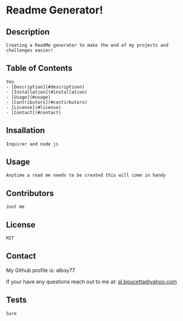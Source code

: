 
  # Readme Generator!

  ## Description
    Creating a ReadMe generator to make the end of my projects and challenges easier!

  ## Table of Contents
    Yes
    - [Description](#descriptionn)
    - [Installation](#installation)
    - [Usage](#usage)
    - [Contributors](#contirbutors)
    - [License](#license)
    - [Contact](#contact)

  ## Insallation
    Inquirer and node js

  ## Usage
    Anytime a read me needs to be created this will come in handy

  ## Contributors
    Just me

  ## License
    MIT

  ## Contact
  My Github profile is: alboy77

  If your have any questions reach out to me at: al.boucetta@yahoo.com

   ## Tests
    Sure
